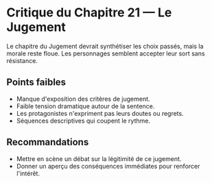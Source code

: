 # Critique du Chapitre 21 — Le Jugement

Le chapitre du Jugement devrait synthétiser les choix passés, mais la morale reste floue. Les personnages semblent accepter leur sort sans résistance.

## Points faibles
- Manque d'exposition des critères de jugement.
- Faible tension dramatique autour de la sentence.
- Les protagonistes n'expriment pas leurs doutes ou regrets.
- Séquences descriptives qui coupent le rythme.

## Recommandations
- Mettre en scène un débat sur la légitimité de ce jugement.
- Donner un aperçu des conséquences immédiates pour renforcer l'intérêt.
